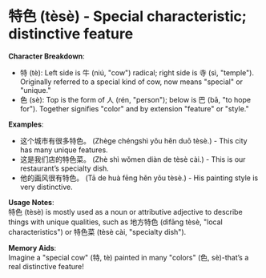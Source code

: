 # **特色 (tèsè) - Special characteristic; distinctive feature**

**Character Breakdown**:  
- 特 (tè): Left side is 牛 (niú, "cow") radical; right side is 寺 (sì, "temple"). Originally referred to a special kind of cow, now means "special" or "unique."  
- 色 (sè): Top is the form of 人 (rén, "person"); below is 巴 (bā, "to hope for"). Together signifies "color" and by extension "feature" or "style."

**Examples**:  
- 这个城市有很多特色。 (Zhège chéngshì yǒu hěn duō tèsè.) - This city has many unique features.  
- 这是我们店的特色菜。 (Zhè shì wǒmen diàn de tèsè cài.) - This is our restaurant’s specialty dish.  
- 他的画风很有特色。 (Tā de huà fēng hěn yǒu tèsè.) - His painting style is very distinctive.

**Usage Notes**:  
特色 (tèsè) is mostly used as a noun or attributive adjective to describe things with unique qualities, such as 地方特色 (dìfāng tèsè, "local characteristics") or 特色菜 (tèsè cài, "specialty dish").

**Memory Aids**:  
Imagine a "special cow" (特, tè) painted in many "colors" (色, sè)-that’s a real distinctive feature!